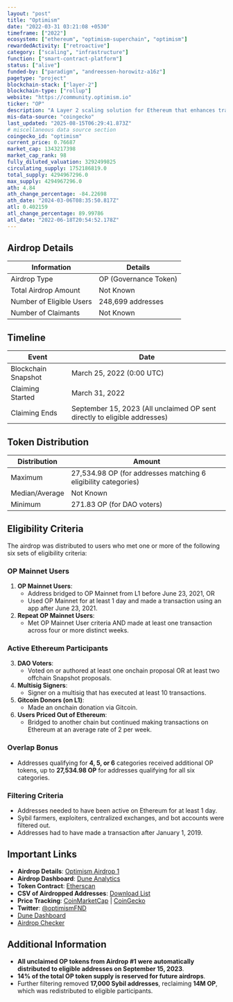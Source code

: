 ```yaml
---
layout: "post"
title: "Optimism"
date: "2022-03-31 03:21:08 +0530"
timeframe: ["2022"]
ecosystem: ["ethereum", "optimism-superchain", "optimism"]
rewardedActivity: ["retroactive"]
category: ["scaling", "infrastructure"]
function: ["smart-contract-platform"]
status: ["alive"]
funded-by: ["paradigm", "andreessen-horowitz-a16z"]
pagetype: "project"
blockchain-stack: ["layer-2"]
blockchain-type: ["rollup"]
website: "https://community.optimism.io"
ticker: "OP"
description: "A Layer 2 scaling solution for Ethereum that enhances transaction speed and reduces costs while maintaining decentralization and security."
mis-data-source: "coingecko"
last_updated: "2025-08-15T06:29:41.873Z"
# miscellaneous data source section
coingecko_id: "optimism"
current_price: 0.76687
market_cap: 1343217398
market_cap_rank: 98
fully_diluted_valuation: 3292499825
circulating_supply: 1752186819.0
total_supply: 4294967296.0
max_supply: 4294967296.0
ath: 4.84
ath_change_percentage: -84.22698
ath_date: "2024-03-06T08:35:50.817Z"
atl: 0.402159
atl_change_percentage: 89.99786
atl_date: "2022-06-18T20:54:52.178Z"
---
```


## Airdrop Details

| Information              | Details               |
| ------------------------ | --------------------- |
| Airdrop Type             | OP (Governance Token) |
| Total Airdrop Amount     | Not Known             |
| Number of Eligible Users | 248,699 addresses     |
| Number of Claimants      | Not Known             |

## Timeline

| Event               | Date                                                                      |
| ------------------- | ------------------------------------------------------------------------- |
| Blockchain Snapshot | March 25, 2022 (0:00 UTC)                                                 |
| Claiming Started    | March 31, 2022                                                            |
| Claiming Ends       | September 15, 2023 (All unclaimed OP sent directly to eligible addresses) |

## Token Distribution

| Distribution   | Amount                                                         |
| -------------- | -------------------------------------------------------------- |
| Maximum        | 27,534.98 OP (for addresses matching 6 eligibility categories) |
| Median/Average | Not Known                                                      |
| Minimum        | 271.83 OP (for DAO voters)                                     |

## Eligibility Criteria

The airdrop was distributed to users who met one or more of the following six sets of eligibility criteria:

### **OP Mainnet Users**

1. **OP Mainnet Users**:
   - Address bridged to OP Mainnet from L1 before June 23, 2021, OR
   - Used OP Mainnet for at least 1 day and made a transaction using an app after June 23, 2021.
2. **Repeat OP Mainnet Users**:
   - Met OP Mainnet User criteria AND made at least one transaction across four or more distinct weeks.

### **Active Ethereum Participants**

3. **DAO Voters**:
   - Voted on or authored at least one onchain proposal OR at least two offchain Snapshot proposals.
4. **Multisig Signers**:
   - Signer on a multisig that has executed at least 10 transactions.
5. **Gitcoin Donors (on L1)**:
   - Made an onchain donation via Gitcoin.
6. **Users Priced Out of Ethereum**:
   - Bridged to another chain but continued making transactions on Ethereum at an average rate of 2 per week.

### **Overlap Bonus**

- Addresses qualifying for **4, 5, or 6** categories received additional OP tokens, up to **27,534.98 OP** for addresses qualifying for all six categories.

### **Filtering Criteria**

- Addresses needed to have been active on Ethereum for at least 1 day.
- Sybil farmers, exploiters, centralized exchanges, and bot accounts were filtered out.
- Addresses had to have made a transaction after January 1, 2019.

## Important Links

- **Airdrop Details**: [Optimism Airdrop 1](https://community.optimism.io/op-token/airdrops/airdrop-1)
- **Airdrop Dashboard**: [Dune Analytics](https://dune.com/optimismfnd/optimism-airdrop-1)
- **Token Contract**: [Etherscan](https://etherscan.io/address/0x4200000000000000000000000000000000000042)
- **CSV of Airdropped Addresses**: [Download List](op_airdrop1_addresses_detailed_list.csv)
- **Price Tracking**: [CoinMarketCap](https://coinmarketcap.com/currencies/optimism/) | [CoinGecko](https://www.coingecko.com/en/coins/optimism)
- **Twitter**: [@optimismFND](https://twitter.com/optimismFND)
- [Dune Dashboard](https://dune.com/optimismfnd/optimism-airdrop-1)
- [Airdrop Checker](https://app.optimism.io/airdrop/check)

## Additional Information

- **All unclaimed OP tokens from Airdrop #1 were automatically distributed to eligible addresses on September 15, 2023**.
- **14% of the total OP token supply is reserved for future airdrops**.
- Further filtering removed **17,000 Sybil addresses**, reclaiming **14M OP**, which was redistributed to eligible participants.